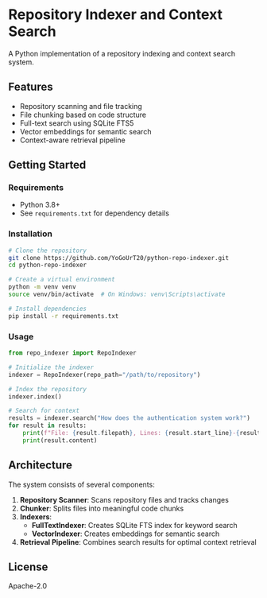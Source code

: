 # Repository Indexer and Context Search

A Python implementation of a repository indexing and context search system.

## Features

- Repository scanning and file tracking
- File chunking based on code structure
- Full-text search using SQLite FTS5
- Vector embeddings for semantic search
- Context-aware retrieval pipeline

## Getting Started

### Requirements

- Python 3.8+
- See `requirements.txt` for dependency details

### Installation

```bash
# Clone the repository
git clone https://github.com/YoGoUrT20/python-repo-indexer.git
cd python-repo-indexer

# Create a virtual environment
python -m venv venv
source venv/bin/activate  # On Windows: venv\Scripts\activate

# Install dependencies
pip install -r requirements.txt
```

### Usage

```python
from repo_indexer import RepoIndexer

# Initialize the indexer
indexer = RepoIndexer(repo_path="/path/to/repository")

# Index the repository
indexer.index()

# Search for context
results = indexer.search("How does the authentication system work?")
for result in results:
    print(f"File: {result.filepath}, Lines: {result.start_line}-{result.end_line}")
    print(result.content)
```

## Architecture

The system consists of several components:

1. **Repository Scanner**: Scans repository files and tracks changes
2. **Chunker**: Splits files into meaningful code chunks
3. **Indexers**:
   - **FullTextIndexer**: Creates SQLite FTS index for keyword search
   - **VectorIndexer**: Creates embeddings for semantic search
4. **Retrieval Pipeline**: Combines search results for optimal context retrieval

## License

Apache-2.0